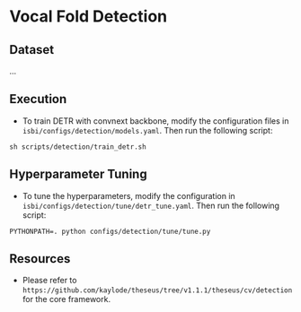 # Vocal Fold Detection

## **Dataset**
...

## **Execution**

- To train DETR with convnext backbone, modify the configuration files in `isbi/configs/detection/models.yaml`. Then run the following script:
```
sh scripts/detection/train_detr.sh
```

## Hyperparameter Tuning
- To tune the hyperparameters, modify the configuration in `isbi/configs/detection/tune/detr_tune.yaml`. Then run the following script:
```
PYTHONPATH=. python configs/detection/tune/tune.py
```

## **Resources**

- Please refer to `https://github.com/kaylode/theseus/tree/v1.1.1/theseus/cv/detection` for the core framework.